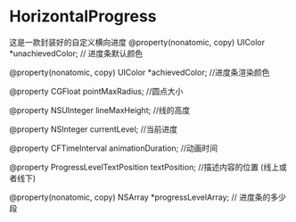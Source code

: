 # HorizontalProgress
这是一款封装好的自定义横向进度
@property(nonatomic, copy) UIColor *unachievedColor; // 进度条默认颜色

@property(nonatomic, copy) UIColor *achievedColor;   //进度条渲染颜色

@property CGFloat pointMaxRadius;                    //圆点大小

@property NSUInteger lineMaxHeight;                  //线的高度

@property NSInteger currentLevel;                    //当前进度

@property CFTimeInterval animationDuration;          //动画时间

@property ProgressLevelTextPosition textPosition;    //描述内容的位置 (线上或者线下)

@property(nonatomic, copy) NSArray *progressLevelArray; // 进度条的多少段
